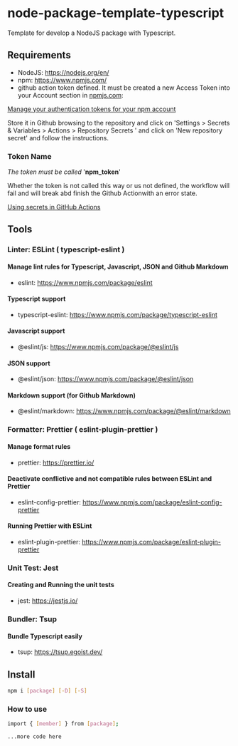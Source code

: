 # node-package-template-typescript
Template for develop a NodeJS package with Typescript.

## Requirements
* NodeJS: https://nodejs.org/en/
* npm: https://www.npmjs.com/
* github action token defined. It must be created a new Access Token into your Account section in [npmjs.com](https://www.npmjs.com/): 

[Manage your authentication tokens for your npm account](https://docs.npmjs.com/cli/v7/commands/npm-token)

Store it in Github browsing to the repository and click on 'Settings > Secrets & Variables > Actions > Repository Secrets ' and click on 'New repository secret' and follow the instructions.

### Token Name
*The token must be called* '**npm_token**'

Whether the token is not called this way or us not defined, the workflow will fail and will break abd finish the Github Actionwith an error state.

[Using secrets in GitHub Actions](https://docs.github.com/es/actions/how-tos/writing-workflows/choosing-what-your-workflow-does/using-secrets-in-github-actions)

## Tools
### Linter: ESLint ( typescript-eslint )
#### Manage lint rules for Typescript, Javascript, JSON and Github Markdown
* eslint: https://www.npmjs.com/package/eslint
#### Typescript support
* typescript-eslint: https://www.npmjs.com/package/typescript-eslint
#### Javascript support
* @eslint/js: https://www.npmjs.com/package/@eslint/js
#### JSON support
* @eslint/json: https://www.npmjs.com/package/@eslint/json
#### Markdown support (for Github Markdown)
* @eslint/markdown: https://www.npmjs.com/package/@eslint/markdown
### Formatter: Prettier ( eslint-plugin-prettier )
#### Manage format rules
* prettier: https://prettier.io/
#### Deactivate conflictive and not compatible rules between ESLint and Prettier
* eslint-config-prettier: https://www.npmjs.com/package/eslint-config-prettier
#### Running Prettier with ESLint
* eslint-plugin-prettier: https://www.npmjs.com/package/eslint-plugin-prettier
### Unit Test: Jest
#### Creating and Running the unit tests
* jest: https://jestjs.io/
### Bundler: Tsup
#### Bundle Typescript easily
* tsup: https://tsup.egoist.dev/

## Install
```bash
npm i [package] [-D] [-S]
```

### How to use
```bash
import { [member] } from [package];

...more code here
```
